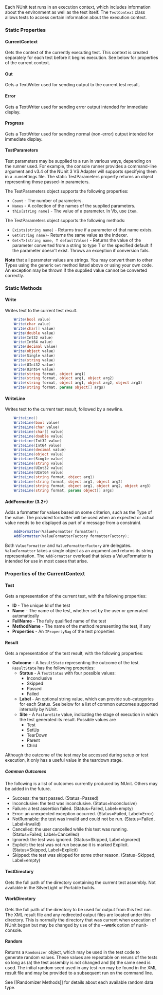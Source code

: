 Each NUnit test runs in an execution context, which includes information about the environment as well as the test itself. The `TestContext` class allows tests to access certain information about the execution context.

### Static Properties

#### CurrentContext

Gets the context of the currently executing test. This context
is created separately for each test before it begins execution.
See below for properties of the current context.

#### Out

Gets a TextWriter used for sending output to the current test result.

#### Error

Gets a TextWriter used for sending error output intended for immediate display.

#### Progress

Gets a TextWriter used for  sending normal (non-error) output intended for immediate display.

#### TestParameters

Test parameters may be supplied to a run in various ways, depending on the runner used. For example, the console runner provides a command-line argument and v3.4 of the NUnit 3 VS Adapter will supports specifying them in a .runsettings file. The static TestParameters property returns an object representing those passed-in parameters.

The TestParameters object supports the following properties:

 * `Count` - The number of parameters.
 * `Names` - A collection of the names of the supplied parameters.
 * `this[string name]` - The value of a parameter. In Vb, use `Item`.

The TestParameters object supports the following methods:

 * `Exists(string name)` - Returns true if a parameter of that name exists.
 * `Get(string name)`- Returns the same value as the indexer.
 * `Get<T>(string name, T defaultValue)` - Returns the value of the parameter converted from a string to type T or the specified default if the parameter doesn't exist. Throws an exception if conversion fails.

**Note** that all parameter values are strings. You may convert them to other Types using the generic `Get` method listed above or using your own code. An exception may be thrown if the supplied value cannot be converted correctly.

### Static Methods

#### Write

Writes text to the current test result.

```C#
    Write(bool value)
    Write(char value)
    Write(char[] value)
    Write(double value)
    Write(Int32 value)
    Write(Int64 value)
    Write(decimal value)
    Write(object value)
    Write(Single value)
    Write(string value)
    Write(UInt32 value)
    Write(UInt64 value)
    Write(string format, object arg1)
    Write(string format, object arg1, object arg2)
    Write(string format, object arg1, object arg2, object arg3)
    Write(string format, params object[] args)
```
#### WriteLine

Writes text to the current test result, followed by a newline.

```C#
    WriteLine()
    WriteLine(bool value)
    WriteLine(char value)
    WriteLine(char[] value)
    WriteLine(double value)
    WriteLine(Int32 value)
    WriteLine(Int64 value)
    WriteLine(decimal value)
    WriteLine(object value)
    WriteLine(Single value)
    WriteLine(string value)
    WriteLine(UInt32 value)
    WriteLine(UInt64 value)
    WriteLine(string format, object arg1)
    WriteLine(string format, object arg1, object arg2)
    WriteLine(string format, object arg1, object arg2, object arg3)
    WriteLine(string format, params object[] args)
```
#### AddFormatter (3.2+)

Adds a formatter for values based on some criterion, such as the Type of the value. The provided formatter will be used when an expected or actual value needs to be displayed as part of a message from a constraint.

```C#
    AddFormatter(ValueFormatter formatter);
    AddFormatter(ValueFormatterFactory formatterFactory);
```

Both `ValueFormatter` and `ValueFormatterFactory` are delegates. `ValueFormatter` takes a single object as an argument and returns its string representation. The `AddFormatter` overload that takes a ValueFormatter is intended for use in most cases that arise.

### Properties of the CurrentContext

#### Test

Gets a representation of the current test, with the following properties:

 * **ID** - The unique Id of the test
 * **Name** - The name of the test, whether set by the user or generated automatically
 * **FullName** - The fully qualified name of the test
 * **MethodName** - The name of the method representing the test, if any
 * **Properties** - An `IPropertyBag` of the test properties

#### Result

Gets a representation of the test result, with the following properties:

 * **Outcome** - A `ResultState` representing the outcome of the test. `ResultState` has the following properties:
   * **Status** - A `TestStatus` with four possible values:
     * Inconclusive
     * Skipped
     * Passed
     * Failed
   * **Label** - An optional string value, which can provide sub-categories for each Status. See below for a list of common outcomes supported internally by NUnit.
   * **Site** - A `FailureSite` value, indicating the stage of execution in which the test generated its result. Possible values are
     * Test
     * SetUp
     * TearDown
     * Parent
     * Child

Although the outcome of the test may be accessed during setup or test execution, it only has a useful value in the teardown stage.

##### Common Outcomes

The following is a list of outcomes currently produced by NUnit. Others may be added in the future.
   * Success: the test passed. (Status=Passed)
   * Inconclusive: the test was inconclusive. (Status=Inconclusive)
   * Failure: a test assertion failed. (Status=Failed, Label=empty)
   * Error: an unexpected exception occurred. (Status=Failed, Label=Error)
   * NotRunnable: the test was invalid and could not be run. (Status=Failed, Label=Invalid)
   * Cancelled: the user cancelled while this test was running. (Status=Failed, Label=Cancelled)
   * Ignored: the test was ignored. (Status=Skipped, Label=Ignored)
   * Explicit: the test was not run because it is marked Explicit. (Status=Skipped, Label=Explicit)
   * Skipped: the test was skipped for some other reason. (Status=Skipped, Label=empty)

#### TestDirectory

Gets the full path of the directory containing the current test assembly. Not available in the SilverLight or Portable builds.

#### WorkDirectory

Gets the full path of the directory to be used for output from this test run. The XML result file and any redirected output files are located under this directory. This is normally the directory that was current when execution of
NUnit began but may be changed by use of the **--work** option of nunit-console.

#### Random

Returns a `Randomizer` object, which may be used in the test code to generate random values. These values are repeatable on reruns of the tests so long as (a) the test assembly is not changed and (b) the same seed is used. The initial random seed used in any test run may be found in the XML result file and may be provided to a subsequent run on the command line.

See [[Randomizer Methods]] for details about each available random data type.
